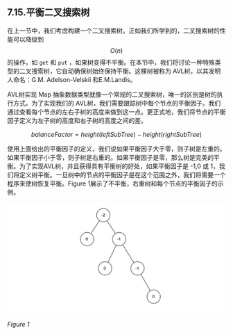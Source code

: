 ## 7.15.平衡二叉搜索树

在上一节中，我们考虑构建一个二叉搜索树。正如我们所学到的，二叉搜索树的性能可以降级到 $$O(n)$$ 的操作，如 `get` 和 `put` ，如果树变得不平衡。在本节中，我们将讨论一种特殊类型的二叉搜索树，它自动确保树始终保持平衡。这棵树被称为 AVL树，以其发明人命名：G.M. Adelson-Velskii 和E.M.Landis。

AVL树实现 Map 抽象数据类型就像一个常规的二叉搜索树，唯一的区别是树的执行方式。为了实现我们的 AVL树，我们需要跟踪树中每个节点的平衡因子。我们通过查看每个节点的左右子树的高度来做到这一点。更正式地，我们将节点的平衡因子定义为左子树的高度和右子树的高度之间的差。

$$
balanceFactor = height(leftSubTree) - height(rightSubTree)
$$

使用上面给出的平衡因子的定义，我们说如果平衡因子大于零，则子树是左重的。如果平衡因子小于零，则子树是右重的。如果平衡因子是零，那么树是完美的平衡。为了实现AVL树，并且获得具有平衡树的好处，如果平衡因子是 -1,0 或 1，我们将定义树平衡。一旦树中的节点的平衡因子是在这个范围之外，我们将需要一个程序来使树恢复平衡。Figure 1展示了不平衡，右重树和每个节点的平衡因子的示例。

![7.15.平衡二叉搜索树.figure1](assets/6.15.%E5%B9%B3%E8%A1%A1%E4%BA%8C%E5%8F%89%E6%90%9C%E7%B4%A2%E6%A0%91.figure1.png)

*Figure 1*
